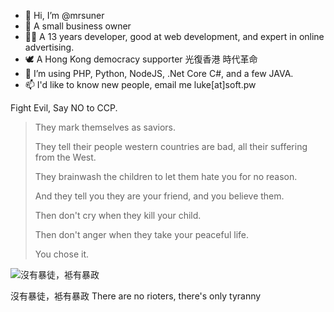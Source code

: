 - 👋 Hi, I’m @mrsuner
- 👀 A small business owner
- 👨‍💻 A 13 years developer, good at web development, and expert in online advertising. 
- 🕊️ A Hong Kong democracy supporter 光復香港 時代革命
- 🌱 I’m using PHP, Python, NodeJS, .Net Core C#, and a few JAVA.
- 📫 I'd like to know new people, email me luke[at]soft.pw

Fight Evil, Say NO to CCP.

> They mark themselves as saviors.
> 
> They tell their people western countries are bad, all their suffering from the West.
>
> They brainwash the children to let them hate you for no reason.
> 
> And they tell you they are your friend, and you believe them.
> 
> Then don't cry when they kill your child.
>
> Then don't anger when they take your peaceful life.
>
> You chose it.

![沒有暴徒，袛有暴政](https://s3.tebi.io/sunimg/democracy/2019-hk.jpeg)

沒有暴徒，袛有暴政
There are no rioters, there's only tyranny

<!---
mrsuner/mrsuner is a ✨ special ✨ repository because its `README.md` (this file) appears on your GitHub profile.
You can click the Preview link to take a look at your changes.
--->
